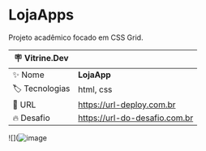 # LojaApps

Projeto acadêmico focado em CSS Grid.

| :placard: Vitrine.Dev |     |
| -------------  | --- |
| :sparkles: Nome        | **LojaApp**
| :label: Tecnologias | html, css
| :rocket: URL         | https://url-deploy.com.br
| :fire: Desafio     | https://url-do-desafio.com.br

<!-- Inserir imagem com a #vitrinedev ao final do link -->
![](![image](https://i.imgur.com/VZol7Tu.png#vitrinedev)


